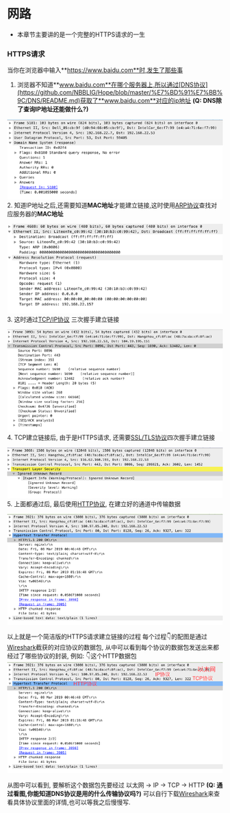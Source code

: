 # 网路
- 本章节主要讲的是一个完整的HTTPS请求的一生
### HTTPS请求
当你在浏览器中输入**https://www.baidu.com**时,发生了那些事

1. 浏览器不知道**www.baidu.com**在哪个服务器上,所以通过[DNS协议](https://github.com/NBBLIG/Hope/blob/master/%E7%BD%91%E7%BB%9C/DNS/README.md)获取了**www.baidu.com**对应的ip地址 **(Q: DNS除了查询IP地址还能做什么?)**

![avatar](./dns.png)
2. 知道IP地址之后,还需要知道**MAC地址**才能建立链接,这时使用[ARP协议](https://github.com/NBBLIG/Hope/blob/master/%E7%BD%91%E7%BB%9C/%E4%BB%A5%E5%A4%AA%E7%BD%91/README.md)查找对应服务器的**MAC地址** 

![avatar](./ARP.png)
3. 这时通过[TCP/IP协议](https://github.com/NBBLIG/Hope/blob/master/%E7%BD%91%E7%BB%9C/TCP%3BIP/README.md) 三次握手建立链接

![avatar](./TCP协议.png)
4. TCP建立链接后, 由于是HTTPS请求, 还需要[SSL/TLS协议](https://github.com/NBBLIG/Hope/blob/master/%E7%BD%91%E7%BB%9C/TLS%3BSSL/README.md)四次握手建立链接

![avatar](./TLS.png)
5. 上面都通过后, 最后使用[HTTP协议](https://github.com/NBBLIG/Hope/blob/master/%E7%BD%91%E7%BB%9C/HTTP/README.md), 在建立好的通道中传输数据

![avatar](./http.png)

以上就是一个简洁版的HTTPS请求建立链接的过程
每个过程👇的配图是通过[Wireshark](https://www.wireshark.org/download.html)截获的对应协议的数据包, 从中可以看到每个协议的数据包发送出来都经过了哪些协议的封装, 例如: 👇这个HTTP数据包
![avatar](./http详解.png)

从图中可以看到, 要解析这个数据包先要经过 以太网 -> IP -> TCP -> HTTP **(Q: 通过看图,你能知道DNS协议是用的什么传输协议吗?)**
可以自行下载[Wireshark](https://www.wireshark.org/download.html)来查看具体协议里面的详情,也可以等我之后慢慢写. 